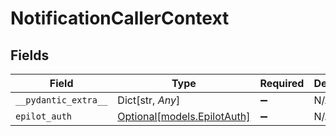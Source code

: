 # NotificationCallerContext


## Fields

| Field                                                  | Type                                                   | Required                                               | Description                                            |
| ------------------------------------------------------ | ------------------------------------------------------ | ------------------------------------------------------ | ------------------------------------------------------ |
| `__pydantic_extra__`                                   | Dict[str, *Any*]                                       | :heavy_minus_sign:                                     | N/A                                                    |
| `epilot_auth`                                          | [Optional[models.EpilotAuth]](../models/epilotauth.md) | :heavy_minus_sign:                                     | N/A                                                    |
